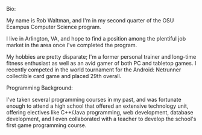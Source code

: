 Bio:

My name is Rob Waltman, and I'm in my second quarter of the OSU
Ecampus Computer Science program.

I live in Arlington, VA, and hope to find a position among the
plentiful job market in the area once I've completed the program.

My hobbies are pretty disparate; I'm a former personal trainer
and long-time fitness enthusiast as well as an avid gamer of
both PC and tabletop games. I recently competed in the world
tournament for the Android: Netrunner collectible card game
and placed 29th overall.

Programming Background:

I've taken several programming courses in my past, and was fortunate
enough to attend a high school that offered an extensive technology
unit, offering electives like C++/Java programming, web development,
database development, and I even collaborated with a teacher to
develop the school's first game programming course.